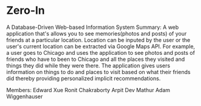 Zero-In
=======
A Database-Driven Web-based Information System
Summary: 
A web application that's allows you to see memories(photos and posts) of your friends at a particular location. Location can be inputed by the user or the user's current location can be extracted via Google Maps API. For example, a user goes to Chicago and uses the application to see photos and posts of friends who have to been to Chicago and all the places they visited and things they did while they were there. The application gives users information on things to do and places to visit based on what their friends did thereby providing personalized implicit recommendations. 

Members:
Edward Xue
Ronit Chakraborty
Arpit Dev Mathur
Adam Wiggenhauser
